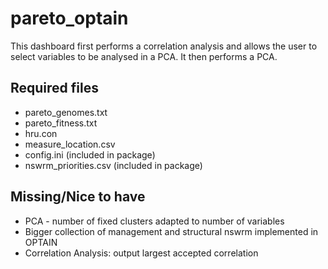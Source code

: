 # pareto_optain
This dashboard first performs a correlation analysis and allows the user to select variables to be analysed in a PCA. It then performs a PCA.
## Required files
* pareto_genomes.txt
* pareto_fitness.txt
* hru.con
* measure_location.csv
* config.ini (included in package)
* nswrm_priorities.csv (included in package)

## Missing/Nice to have
* PCA - number of fixed clusters adapted to number of variables
* Bigger collection of management and structural nswrm implemented in OPTAIN
* Correlation Analysis: output largest accepted correlation 